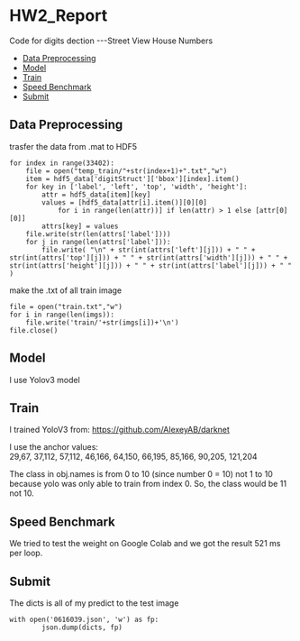 # HW2_Report
Code for digits dection
---Street View House Numbers
- [Data Preprocessing](#First)
- [Model](#Forth)
- [Train](#Fifth)
- [Speed Benchmark](#Sixth)
- [Submit](#Seventh)

<h2 id="First">Data Preprocessing</h2>

trasfer the data from .mat to HDF5
<pre><code>for index in range(33402):
    file = open("temp_train/"+str(index+1)+".txt","w")
    item = hdf5_data['digitStruct']['bbox'][index].item()
    for key in ['label', 'left', 'top', 'width', 'height']:
        attr = hdf5_data[item][key]
        values = [hdf5_data[attr[i].item()][0][0]
            for i in range(len(attr))] if len(attr) > 1 else [attr[0][0]]
        attrs[key] = values
    file.write(str(len(attrs['label'])))
    for j in range(len(attrs['label'])):
        file.write( "\n" + str(int(attrs['left'][j])) + " " + str(int(attrs['top'][j])) + " " + str(int(attrs['width'][j])) + " " + str(int(attrs['height'][j])) + " " + str(int(attrs['label'][j])) + " " )
</code></pre>

make the .txt of all train image
<pre><code>file = open("train.txt","w")
for i in range(len(imgs)):
    file.write('train/'+str(imgs[i])+'\n') 
file.close()
</code></pre>


<h2 id="Forth">Model</h2>


I use Yolov3 model
<h2 id="Fifth">Train</h2>

I trained YoloV3 from: https://github.com/AlexeyAB/darknet

I use the anchor values:  
29,67, 37,112, 57,112, 46,166, 64,150, 66,195, 85,166, 90,205, 121,204

The class in obj.names is from 0 to 10 (since number 0 = 10) not 1 to 10 because yolo was only able to train from index 0. So, the class would be 11 not 10.

<h2 id="Sixth">Speed Benchmark</h2> 

We tried to test the weight on Google Colab and we got the result 521 ms per loop.

<h2 id="Seventh">Submit</h2>

The dicts is all of my predict to the test image
<pre><code>with open('0616039.json', 'w') as fp:
        json.dump(dicts, fp)

</code></pre>